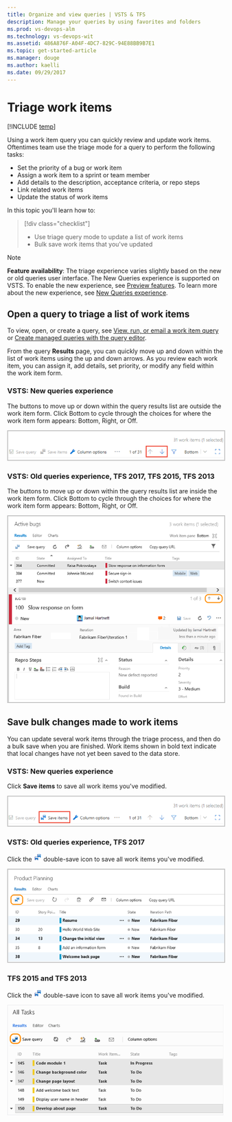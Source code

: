 ```yaml
---
title: Organize and view queries | VSTS & TFS
description: Manage your queries by using favorites and folders 
ms.prod: vs-devops-alm
ms.technology: vs-devops-wit
ms.assetid: 486A876F-A04F-4DC7-829C-94E88BB9B7E1 
ms.topic: get-started-article
ms.manager: douge
ms.author: kaelli
ms.date: 09/29/2017  
---
```



# Triage work items  

[!INCLUDE [temp](../_shared/version-vsts-tfs-all-versions.md)]

Using a work item query you can quickly review and update work items. Oftentimes team use the triage mode for a query to perform the following tasks: 
- Set the priority of a bug or work item 
- Assign a work item to a sprint or team member 
- Add details to the description, acceptance criteria, or repo steps 
- Link related work items 
- Update the status of work items 

In this topic you'll learn how to:

> [!div class="checklist"]   
> * Use triage query mode to update a list of work items    
> * Bulk save work items that you've updated        


> [!NOTE]  
> **Feature availability**: The triage experience varies slightly based on the new or old queries user interface. The New Queries experience is supported on VSTS. To enable the new experience, see [Preview features](../../collaborate/preview-features.md). To learn more about the new experience, see [New Queries experience](queries-preview.md).  


## Open a query to triage a list of work items 

To view, open, or create a query, see [View, run, or email a work item query](view-run-query.md) or [Create managed queries with the query editor](using-queries.md). 

From the query **Results** page, you can quickly move up and down within the list of work items using the up and down arrows. As you review each work item, you can assign it, add details, set priority, or modify any field within the work item form.  

### VSTS: New queries experience

The buttons to move up or down within the query results list are outside the work item form. Click Bottom to cycle through the choices for where the work item form appears: Bottom, Right, or Off. 

<img src="_img/triage-queries/triage-buttons-new-exp.png" alt="Web portal, choose Work hub, Queries" style="border: 2px solid #C3C3C3;" /> 

### VSTS: Old queries experience, TFS 2017, TFS 2015, TFS 2013

The buttons to move up or down within the query results list are inside the work item form. Click Bottom to cycle through the choices for where the work item form appears: Bottom, Right, or Off.

<img src="_img/triage-queries/scrum-active-bug-triage-mode-co.png" alt="Triage query results" style="border: 2px solid #C3C3C3;" />

 
## Save bulk changes made to work items 

You can update several work items through the triage process, and then do a bulk save when you are finished. Work items shown in bold text indicate that local changes have not yet been saved to the data store.   

### VSTS: New queries experience

Click **Save items** to save all work items you've modified. 

<img src="_img/triage-queries/save-work-items-new-exp.png" alt="Choose Save work items to save all modified work items" style="border: 2px solid #C3C3C3;" /> 

### VSTS: Old queries experience, TFS 2017

Click the ![double-save-icon](../_img/icons/icon-double-save.png) double-save icon to save all work items you've modified.

<img src="../backlogs/_img/bulk-modify-save-ts.png" alt="VSTS and TFS 2017, Query results page, save bulk modified items" style="border: 2px solid #C3C3C3;" />

### TFS 2015 and TFS 2013

Click the ![double-save-icon](../_img/icons/icon-double-save.png) double-save icon to save all work items you've modified.

![TFS 2015, web portal, query results page, Bulk modify save results](../backlogs/_img/IC677240.png)  



